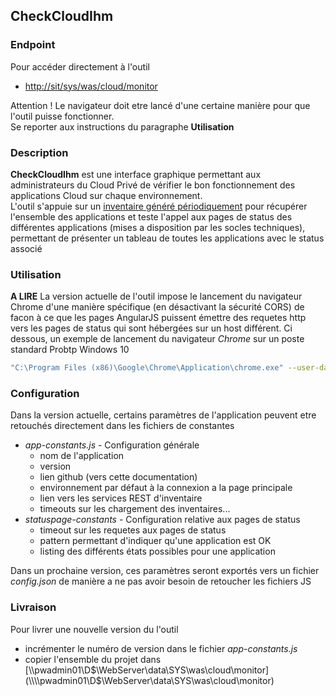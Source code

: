 ## CheckCloudIhm

### Endpoint
Pour accéder directement à l'outil
  - [http://sit/sys/was/cloud/monitor](http://sit/sys/was/cloud/monitor)  

Attention ! Le navigateur doit etre lancé d'une certaine manière pour que l'outil puisse fonctionner.  
Se reporter aux instructions du paragraphe __Utilisation__  

### Description
__CheckCloudIhm__ est une interface graphique permettant aux administrateurs du Cloud Privé de vérifier le bon fonctionnement des applications Cloud sur chaque environnement.  
L'outil s'appuie sur un [inventaire généré périodiquement]() pour récupérer l'ensemble des applications et teste l'appel aux pages de status des différentes applications (mises a disposition par les socles techniques), permettant de présenter un tableau de toutes les applications avec le status associé

### Utilisation
__A LIRE__ La version actuelle de l'outil impose le lancement du navigateur Chrome d'une manière spécifique (en désactivant la sécurité CORS) de facon à ce que les pages AngularJS puissent émettre des requetes http vers les pages de status qui sont hébergées sur un host différent.
Ci dessous, un exemple de lancement du navigateur _Chrome_ sur un poste standard Probtp Windows 10
 
```bash
"C:\Program Files (x86)\Google\Chrome\Application\chrome.exe" --user-data-dir="c:/temp/Chromedevsession" --disable-web-security
```

### Configuration  
Dans la version actuelle, certains paramètres de l'application peuvent etre retouchés directement dans les fichiers de constantes
  - _app-constants.js_ - Configuration générale
    - nom de l'application
    - version
    - lien github (vers cette documentation) 
    - environnement par défaut à la connexion a la page principale 
    - lien vers les services REST d'inventaire
    - timeouts sur les chargement des inventaires...
  - _statuspage-constants_ - Configuration relative aux pages de status
    - timeout sur les requetes aux pages de status
    - pattern permettant d'indiquer qu'une application est OK
    - listing des différents états possibles pour une application  

Dans un prochaine version, ces paramètres seront exportés vers un fichier _config.json_ de manière a ne pas avoir besoin de retoucher les fichiers JS


### Livraison
Pour livrer une nouvelle version du l'outil
  - incrémenter le numéro de version dans le fichier _app-constants.js_
  - copier l'ensemble du projet dans [\\\\pwadmin01\D$\WebServer\data\SYS\was\cloud\monitor](\\\\pwadmin01\D$\WebServer\data\SYS\was\cloud\monitor)
